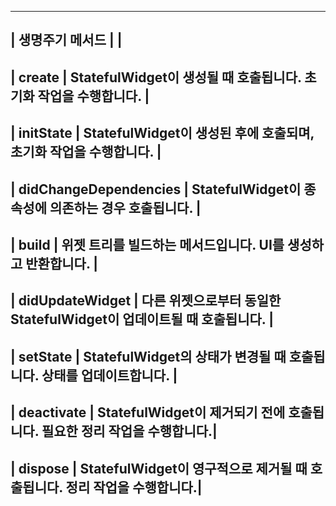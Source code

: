 ----------------------------------------------------------------------------------------------
|          생명주기 메서드         |                                                             |
----------------------------------------------------------------------------------------------
|            create              | StatefulWidget이 생성될 때 호출됩니다. 초기화 작업을 수행합니다.      |
----------------------------------------------------------------------------------------------
|           initState           | StatefulWidget이 생성된 후에 호출되며, 초기화 작업을 수행합니다.       |
----------------------------------------------------------------------------------------------
|      didChangeDependencies    | StatefulWidget이 종속성에 의존하는 경우 호출됩니다.                 |
----------------------------------------------------------------------------------------------
|            build              | 위젯 트리를 빌드하는 메서드입니다. UI를 생성하고 반환합니다.             |
----------------------------------------------------------------------------------------------
|       didUpdateWidget         | 다른 위젯으로부터 동일한 StatefulWidget이 업데이트될 때 호출됩니다.     |
----------------------------------------------------------------------------------------------
|           setState            | StatefulWidget의 상태가 변경될 때 호출됩니다. 상태를 업데이트합니다.    |
----------------------------------------------------------------------------------------------
|          deactivate           | StatefulWidget이 제거되기 전에 호출됩니다. 필요한 정리 작업을 수행합니다.|
----------------------------------------------------------------------------------------------
|           dispose             | StatefulWidget이 영구적으로 제거될 때 호출됩니다. 정리 작업을 수행합니다.|
----------------------------------------------------------------------------------------------
